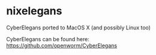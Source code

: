 nixelegans
==========

CyberElegans ported to MacOS X (and possibly Linux too)

CyberElegans can be found here: https://github.com/openworm/CyberElegans
